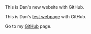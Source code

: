 <p>This is Dan's new website with GitHub.
<p>This is Dan's <a href="https://dangifford.github.io/testpage/test">test webpage</a> with GitHub.
<p>Go to my <a href="https://github.com/dangifford/dangifford.github.io">GitHub</a> page.
